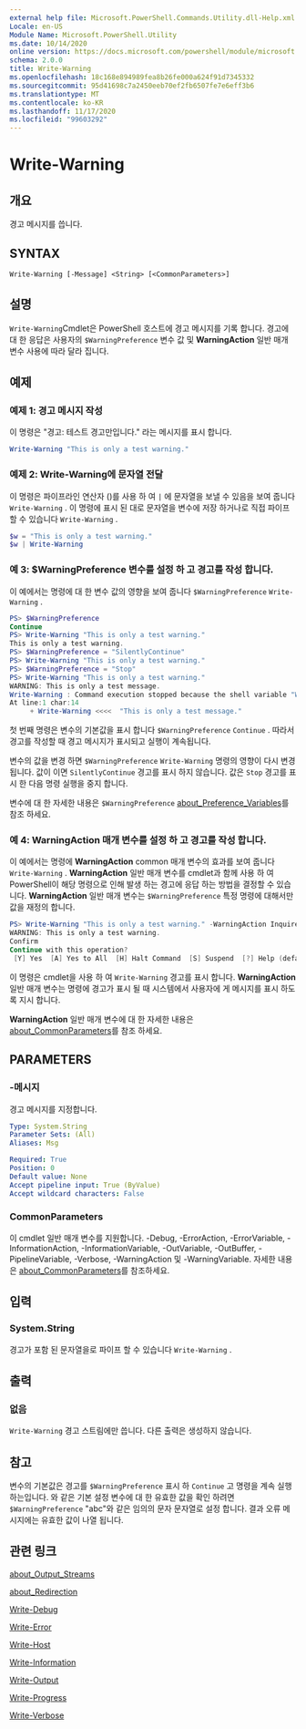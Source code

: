 ```yaml
---
external help file: Microsoft.PowerShell.Commands.Utility.dll-Help.xml
Locale: en-US
Module Name: Microsoft.PowerShell.Utility
ms.date: 10/14/2020
online version: https://docs.microsoft.com/powershell/module/microsoft.powershell.utility/write-warning?view=powershell-7.2&WT.mc_id=ps-gethelp
schema: 2.0.0
title: Write-Warning
ms.openlocfilehash: 18c168e894989fea8b26fe000a624f91d7345332
ms.sourcegitcommit: 95d41698c7a2450eeb70ef2fb6507fe7e6eff3b6
ms.translationtype: MT
ms.contentlocale: ko-KR
ms.lasthandoff: 11/17/2020
ms.locfileid: "99603292"
---
```

# Write-Warning

## 개요
경고 메시지를 씁니다.

## SYNTAX

```
Write-Warning [-Message] <String> [<CommonParameters>]
```

## 설명

`Write-Warning`Cmdlet은 PowerShell 호스트에 경고 메시지를 기록 합니다. 경고에 대 한 응답은 사용자의 `$WarningPreference` 변수 값 및 **WarningAction** 일반 매개 변수 사용에 따라 달라 집니다.

## 예제

### 예제 1: 경고 메시지 작성

이 명령은 "경고: 테스트 경고만입니다." 라는 메시지를 표시 합니다.

```powershell
Write-Warning "This is only a test warning."
```

### 예제 2: Write-Warning에 문자열 전달

이 명령은 파이프라인 연산자 ()를 사용 하 여 `|` 에 문자열을 보낼 수 있음을 보여 줍니다 `Write-Warning` .
이 명령에 표시 된 대로 문자열을 변수에 저장 하거나로 직접 파이프 할 수 있습니다 `Write-Warning` .

```powershell
$w = "This is only a test warning."
$w | Write-Warning
```

### 예 3: $WarningPreference 변수를 설정 하 고 경고를 작성 합니다.

이 예에서는 명령에 대 한 변수 값의 영향을 보여 줍니다 `$WarningPreference` `Write-Warning` .

```powershell
PS> $WarningPreference
Continue
PS> Write-Warning "This is only a test warning."
This is only a test warning.
PS> $WarningPreference = "SilentlyContinue"
PS> Write-Warning "This is only a test warning."
PS> $WarningPreference = "Stop"
PS> Write-Warning "This is only a test warning."
WARNING: This is only a test message.
Write-Warning : Command execution stopped because the shell variable "WarningPreference" is set to Stop.
At line:1 char:14
     + Write-Warning <<<<  "This is only a test message."
```

첫 번째 명령은 변수의 기본값을 표시 합니다 `$WarningPreference` `Continue` . 따라서 경고를 작성할 때 경고 메시지가 표시되고 실행이 계속됩니다.

변수의 값을 변경 하면 `$WarningPreference` `Write-Warning` 명령의 영향이 다시 변경 됩니다. 값이 이면 `SilentlyContinue` 경고를 표시 하지 않습니다. 값은 `Stop` 경고를 표시 한 다음 명령 실행을 중지 합니다.

변수에 대 한 자세한 내용은 `$WarningPreference` [about_Preference_Variables](../Microsoft.Powershell.Core/About/about_Preference_Variables.md)를 참조 하세요.

### 예 4: WarningAction 매개 변수를 설정 하 고 경고를 작성 합니다.

이 예에서는 명령에 **WarningAction** common 매개 변수의 효과를 보여 줍니다 `Write-Warning` . **WarningAction** 일반 매개 변수를 cmdlet과 함께 사용 하 여 PowerShell이 해당 명령으로 인해 발생 하는 경고에 응답 하는 방법을 결정할 수 있습니다. **WarningAction** 일반 매개 변수는 `$WarningPreference` 특정 명령에 대해서만 값을 재정의 합니다.

```powershell
PS> Write-Warning "This is only a test warning." -WarningAction Inquire
WARNING: This is only a test warning.
Confirm
Continue with this operation?
 [Y] Yes  [A] Yes to All  [H] Halt Command  [S] Suspend  [?] Help (default is "Y"):
```

이 명령은 cmdlet을 사용 하 여 `Write-Warning` 경고를 표시 합니다. **WarningAction** 일반 매개 변수는 명령에 경고가 표시 될 때 시스템에서 사용자에 게 메시지를 표시 하도록 지시 합니다.

**WarningAction** 일반 매개 변수에 대 한 자세한 내용은 [about_CommonParameters](../Microsoft.Powershell.Core/About/about_CommonParameters.md)를 참조 하세요.

## PARAMETERS

### -메시지
경고 메시지를 지정합니다.

```yaml
Type: System.String
Parameter Sets: (All)
Aliases: Msg

Required: True
Position: 0
Default value: None
Accept pipeline input: True (ByValue)
Accept wildcard characters: False
```

### CommonParameters

이 cmdlet 일반 매개 변수를 지원합니다. -Debug, -ErrorAction, -ErrorVariable, -InformationAction, -InformationVariable, -OutVariable, -OutBuffer, -PipelineVariable, -Verbose, -WarningAction 및 -WarningVariable. 자세한 내용은 [about_CommonParameters](https://go.microsoft.com/fwlink/?LinkID=113216)를 참조하세요.

## 입력

### System.String

경고가 포함 된 문자열을로 파이프 할 수 있습니다 `Write-Warning` .

## 출력

### 없음

`Write-Warning` 경고 스트림에만 씁니다. 다른 출력은 생성하지 않습니다.

## 참고

변수의 기본값은 경고를 `$WarningPreference` 표시 하 `Continue` 고 명령을 계속 실행 하는입니다. 와 같은 기본 설정 변수에 대 한 유효한 값을 확인 하려면 `$WarningPreference` "abc"와 같은 임의의 문자 문자열로 설정 합니다. 결과 오류 메시지에는 유효한 값이 나열 됩니다.

## 관련 링크

[about_Output_Streams](../Microsoft.PowerShell.Core/About/about_Output_Streams.md)

[about_Redirection](../Microsoft.PowerShell.Core/About/about_Redirection.md)

[Write-Debug](Write-Debug.md)

[Write-Error](Write-Error.md)

[Write-Host](Write-Host.md)

[Write-Information](Write-Information.md)

[Write-Output](Write-Output.md)

[Write-Progress](Write-Progress.md)

[Write-Verbose](Write-Verbose.md)
